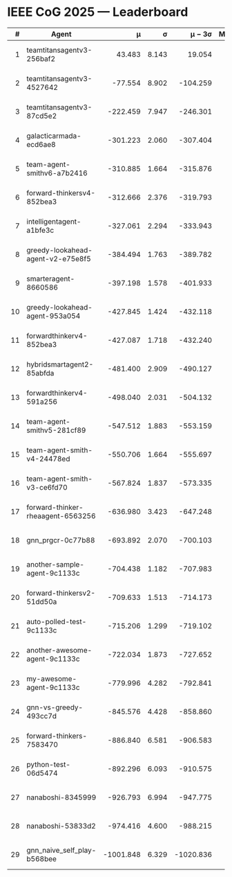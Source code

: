 # IEEE CoG 2025 — Leaderboard

| # | Agent | μ | σ | μ − 3σ | Matches | Updated |
|---:|---|---:|---:|---:|---:|---|
| 1 | teamtitansagentv3-256baf2 | 43.483 | 8.143 | 19.054 | 18816 | 2025-08-24 11:38 |
| 2 | teamtitansagentv3-4527642 | -77.554 | 8.902 | -104.259 | 18550 | 2025-08-24 11:38 |
| 3 | teamtitansagentv3-87cd5e2 | -222.459 | 7.947 | -246.301 | 19866 | 2025-08-24 11:38 |
| 4 | galacticarmada-ecd6ae8 | -301.223 | 2.060 | -307.404 | 17160 | 2025-08-24 11:38 |
| 5 | team-agent-smithv6-a7b2416 | -310.885 | 1.664 | -315.876 | 18660 | 2025-08-24 11:38 |
| 6 | forward-thinkersv4-852bea3 | -312.666 | 2.376 | -319.793 | 15117 | 2025-08-24 11:38 |
| 7 | intelligentagent-a1bfe3c | -327.061 | 2.294 | -333.943 | 15823 | 2025-08-24 11:38 |
| 8 | greedy-lookahead-agent-v2-e75e8f5 | -384.494 | 1.763 | -389.782 | 19130 | 2025-08-24 11:38 |
| 9 | smarteragent-8660586 | -397.198 | 1.578 | -401.933 | 15626 | 2025-08-24 11:38 |
| 10 | greedy-lookahead-agent-953a054 | -427.845 | 1.424 | -432.118 | 17410 | 2025-08-24 11:38 |
| 11 | forwardthinkerv4-852bea3 | -427.087 | 1.718 | -432.240 | 15467 | 2025-08-24 11:38 |
| 12 | hybridsmartagent2-85abfda | -481.400 | 2.909 | -490.127 | 15614 | 2025-08-24 11:38 |
| 13 | forwardthinkerv4-591a256 | -498.040 | 2.031 | -504.132 | 15401 | 2025-08-24 11:38 |
| 14 | team-agent-smithv5-281cf89 | -547.512 | 1.883 | -553.159 | 18220 | 2025-08-24 11:38 |
| 15 | team-agent-smith-v4-24478ed | -550.706 | 1.664 | -555.697 | 19016 | 2025-08-24 11:38 |
| 16 | team-agent-smith-v3-ce6fd70 | -567.824 | 1.837 | -573.335 | 19636 | 2025-08-24 11:38 |
| 17 | forward-thinker-rheaagent-6563256 | -636.980 | 3.423 | -647.248 | 17656 | 2025-08-24 11:38 |
| 18 | gnn_prgcr-0c77b88 | -693.892 | 2.070 | -700.103 | 16580 | 2025-08-24 11:38 |
| 19 | another-sample-agent-9c1133c | -704.438 | 1.182 | -707.983 | 18640 | 2025-08-24 11:38 |
| 20 | forward-thinkersv2-51dd50a | -709.633 | 1.513 | -714.173 | 17856 | 2025-08-24 11:38 |
| 21 | auto-polled-test-9c1133c | -715.206 | 1.299 | -719.102 | 19340 | 2025-08-24 11:38 |
| 22 | another-awesome-agent-9c1133c | -722.034 | 1.873 | -727.652 | 20100 | 2025-08-24 11:38 |
| 23 | my-awesome-agent-9c1133c | -779.996 | 4.282 | -792.841 | 18680 | 2025-08-24 11:38 |
| 24 | gnn-vs-greedy-493cc7d | -845.576 | 4.428 | -858.860 | 14780 | 2025-08-24 11:38 |
| 25 | forward-thinkers-7583470 | -886.840 | 6.581 | -906.583 | 17140 | 2025-08-24 11:38 |
| 26 | python-test-06d5474 | -892.296 | 6.093 | -910.575 | 14910 | 2025-08-24 11:38 |
| 27 | nanaboshi-8345999 | -926.793 | 6.994 | -947.775 | 15250 | 2025-08-24 11:38 |
| 28 | nanaboshi-53833d2 | -974.416 | 4.600 | -988.215 | 14500 | 2025-08-24 11:38 |
| 29 | gnn_naive_self_play-b568bee | -1001.848 | 6.329 | -1020.836 | 14720 | 2025-08-24 11:38 |
